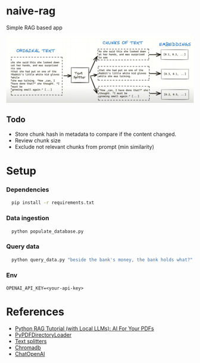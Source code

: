 # naive-rag
Simple RAG based app

![rag architecture](./assets/rag.png)

## Todo
 - Store chunk hash in metadata to compare if the content changed.
 - Review chunk size
 - Exclude not relevant chunks from prompt (min similarity)

# Setup

### Dependencies
```bash
  pip install -r requirements.txt
```

### Data ingestion
```bash
  python populate_database.py
```

### Query data
```bash
  python query_data.py "beside the bank's money, the bank holds what?"
```

### Env
```dotenv
OPENAI_API_KEY=<your-api-key>
```

# References
 - [Python RAG Tutorial (with Local LLMs): AI For Your PDFs](https://youtu.be/2TJxpyO3ei4?list=PLZJBfja3V3Ru9jR6vxD6TRrz1bRI4zK6j)
 - [PyPDFDirectoryLoader](https://python.langchain.com/api_reference/community/document_loaders/langchain_community.document_loaders.pdf.PyPDFDirectoryLoader.html#langchain_community.document_loaders.pdf.PyPDFDirectoryLoader)
 - [Text splitters](https://python.langchain.com/api_reference/text_splitters/index.html)
 - [Chromadb](https://python.langchain.com/api_reference/community/vectorstores/langchain_community.vectorstores.chroma.Chroma.html)
 - [ChatOpenAI](https://python.langchain.com/api_reference/openai/chat_models/langchain_openai.chat_models.base.ChatOpenAI.html)